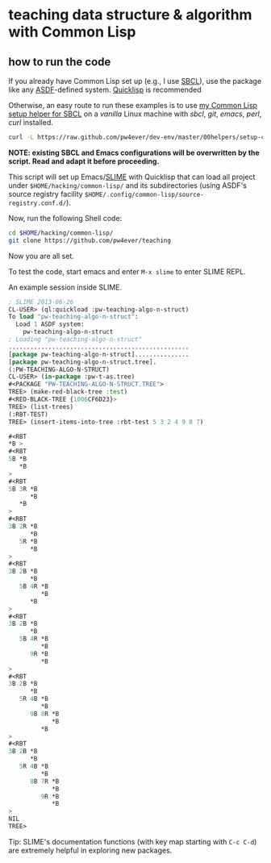 teaching data structure & algorithm with Common Lisp
===

how to run the code
---

If you already have Common Lisp set up (e.g., I use [SBCL][]), use the package like any [ASDF][]-defined system. [Quicklisp][] is recommended

Otherwise, an easy route to run these examples is to use [my Common Lisp setup helper for SBCL][dev-env cl helper] on a *vanilla* Linux machine with *sbcl*, *git*, *emacs*, *perl*, *curl* installed.

```bash
curl -L https://raw.github.com/pw4ever/dev-env/master/00helpers/setup-common-lisp.sh | sh
```

**NOTE: existing SBCL and Emacs configurations will be overwritten by the script. Read and adapt it before proceeding.**

This script will set up Emacs/[SLIME][] with Quicklisp that can load all project under `$HOME/hacking/common-lisp/` and its subdirectories (using ASDF's source registry facility `$HOME/.config/common-lisp/source-registry.conf.d/`).

Now, run the following Shell code:

```bash
cd $HOME/hacking/common-lisp/
git clone https://github.com/pw4ever/teaching
```

Now you are all set.

To test the code, start emacs and enter `M-x slime` to enter SLIME REPL. 

An example session inside SLIME.

```lisp
; SLIME 2013-06-26
CL-USER> (ql:quickload :pw-teaching-algo-n-struct)
To load "pw-teaching-algo-n-struct":
  Load 1 ASDF system:
    pw-teaching-algo-n-struct
; Loading "pw-teaching-algo-n-struct"
..................................................
[package pw-teaching-algo-n-struct]...............
[package pw-teaching-algo-n-struct.tree].
(:PW-TEACHING-ALGO-N-STRUCT)
CL-USER> (in-package :pw-t-as.tree)
#<PACKAGE "PW-TEACHING-ALGO-N-STRUCT.TREE">
TREE> (make-red-black-tree :test)
#<RED-BLACK-TREE {1006CF6D23}>
TREE> (list-trees)
(:RBT-TEST)
TREE> (insert-items-into-tree :rbt-test 5 3 2 4 9 8 7)

#<RBT
*B > 
#<RBT
5B *B
   *B 
> 
#<RBT
5B 3R *B
      *B
   *B 
> 
#<RBT
3B 2R *B
      *B
   5R *B
      *B 
> 
#<RBT
3B 2B *B
      *B
   5B 4R *B
         *B
      *B 
> 
#<RBT
3B 2B *B
      *B
   5B 4R *B
         *B
      9R *B
         *B 
> 
#<RBT
3B 2B *B
      *B
   5R 4B *B
         *B
      9B 8R *B
            *B
         *B 
> 
#<RBT
3B 2B *B
      *B
   5R 4B *B
         *B
      8B 7R *B
            *B
         9R *B
            *B 
> 
NIL
TREE>
```

Tip: SLIME's documentation functions (with key map starting with `C-c C-d`) are extremely helpful in exploring new packages.

[sbcl]: http://www.sbcl.org "Steel Bank Common Lisp"
[asdf]: http://common-lisp.net/project/asdf/ "Another System Definition Facility"
[quicklisp]: http://www.quicklisp.org/beta/ "Quicklisp"
[dev-env cl helper]: https://github.com/pw4ever/dev-env/tree/master/00helpers
[slime]: http://common-lisp.net/project/slime/ "Superior Lisp Interaction Mode for Emacs"
